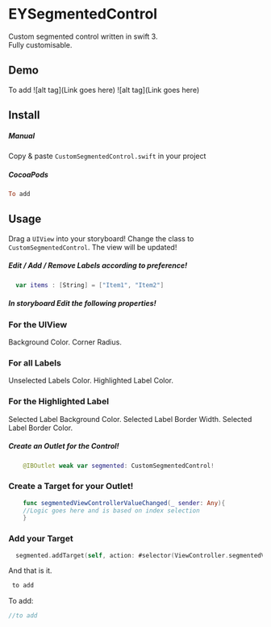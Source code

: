 EYSegmentedControl
==================

Custom segmented control written in swift 3.  
Fully customisable.  

Demo
----
To add
![alt tag](Link goes here)
![alt tag](Link goes here)

Install
-------

##### Manual

Copy & paste `CustomSegmentedControl.swift` in your project

##### CocoaPods

``` ruby
To add
```

Usage
-----

Drag a `UIView` into your storyboard! Change the class to `CustomSegmentedControl`. The view will be updated! 


##### Edit / Add / Remove Labels according to preference!

``` swift
  var items : [String] = ["Item1", "Item2"] 
```
##### In storyboard Edit the following properties! 

### For the UIView
Background Color. 
Corner Radius.

### For all Labels
Unselected Labels Color. 
Highlighted Label Color.

### For the Highlighted Label
Selected Label Background Color.
Selected Label Border Width.
Selected Label Border Color. 

##### Create an Outlet for the Control! 

``` swift
    @IBOutlet weak var segmented: CustomSegmentedControl! 
```

### Create a Target for your Outlet! 

``` swift
    func segmentedViewControllerValueChanged(_ sender: Any){
    //Logic goes here and is based on index selection
    }

```

### Add your Target 

``` swift
  segmented.addTarget(self, action: #selector(ViewController.segmentedViewControllerValueChanged(_:)), for: .valueChanged)
```

And that is it.

``` swift
 to add
```

To add: 

``` swift
//to add
```
